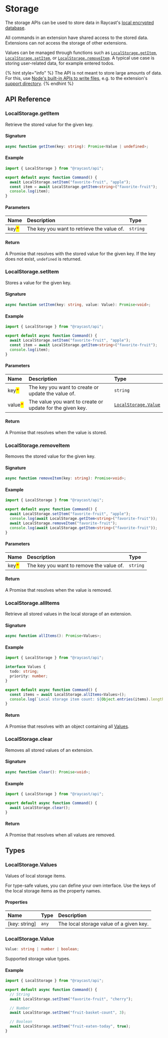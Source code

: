 # Storage

The storage APIs can be used to store data in Raycast's [local encrypted database](../information/security.md#data-storage).

All commands in an extension have shared access to the stored data. Extensions can _not_ access the storage of other extensions.

Values can be managed through functions such as [`LocalStorage.getItem`](storage.md#localstorage.getitem), [`LocalStorage.setItem`](storage.md#localstorage.setitem), or [`LocalStorage.removeItem`](storage.md#localstorage.removeitem). A typical use case is storing user-related data, for example entered todos.

{% hint style="info" %}
The API is not meant to store large amounts of data. For this, use [Node's built-in APIs to write files](https://nodejs.org/en/learn/manipulating-files/writing-files-with-nodejs), e.g. to the extension's [support directory](environment.md#environment).
{% endhint %}

## API Reference

### LocalStorage.getItem

Retrieve the stored value for the given key.

#### Signature

```typescript
async function getItem(key: string): Promise<Value | undefined>;
```

#### Example

```typescript
import { LocalStorage } from "@raycast/api";

export default async function Command() {
  await LocalStorage.setItem("favorite-fruit", "apple");
  const item = await LocalStorage.getItem<string>("favorite-fruit");
  console.log(item);
}
```

#### Parameters

| Name | Description | Type |
| :--- | :--- | :--- |
| key<mark style="color:red;">*</mark> | The key you want to retrieve the value of. | <code>string</code> |

#### Return

A Promise that resolves with the stored value for the given key. If the key does not exist, `undefined` is returned.

### LocalStorage.setItem

Stores a value for the given key.

#### Signature

```typescript
async function setItem(key: string, value: Value): Promise<void>;
```

#### Example

```typescript
import { LocalStorage } from "@raycast/api";

export default async function Command() {
  await LocalStorage.setItem("favorite-fruit", "apple");
  const item = await LocalStorage.getItem<string>("favorite-fruit");
  console.log(item);
}
```

#### Parameters

| Name | Description | Type |
| :--- | :--- | :--- |
| key<mark style="color:red;">*</mark> | The key you want to create or update the value of. | <code>string</code> |
| value<mark style="color:red;">*</mark> | The value you want to create or update for the given key. | <code>[LocalStorage.Value](storage.md#localstorage.value)</code> |

#### Return

A Promise that resolves when the value is stored.

### LocalStorage.removeItem

Removes the stored value for the given key.

#### Signature

```typescript
async function removeItem(key: string): Promise<void>;
```

#### Example

```typescript
import { LocalStorage } from "@raycast/api";

export default async function Command() {
  await LocalStorage.setItem("favorite-fruit", "apple");
  console.log(await LocalStorage.getItem<string>("favorite-fruit"));
  await LocalStorage.removeItem("favorite-fruit");
  console.log(await LocalStorage.getItem<string>("favorite-fruit"));
}
```

#### Parameters

| Name | Description | Type |
| :--- | :--- | :--- |
| key<mark style="color:red;">*</mark> | The key you want to remove the value of. | <code>string</code> |

#### Return

A Promise that resolves when the value is removed.

### LocalStorage.allItems

Retrieve all stored values in the local storage of an extension.

#### Signature

```typescript
async function allItems(): Promise<Values>;
```

#### Example

```typescript
import { LocalStorage } from "@raycast/api";

interface Values {
  todo: string;
  priority: number;
}

export default async function Command() {
  const items = await LocalStorage.allItems<Values>();
  console.log(`Local storage item count: ${Object.entries(items).length}`);
}
```

#### Return

A Promise that resolves with an object containing all [Values](#localstorage.values).

### LocalStorage.clear

Removes all stored values of an extension.

#### Signature

```typescript
async function clear(): Promise<void>;
```

#### Example

```typescript
import { LocalStorage } from "@raycast/api";

export default async function Command() {
  await LocalStorage.clear();
}
```

#### Return

A Promise that resolves when all values are removed.

## Types

### LocalStorage.Values

Values of local storage items.

For type-safe values, you can define your own interface. Use the keys of the local storage items as the property names.

#### Properties

| Name          | Type             | Description                             |
| :------------ | :--------------- | :-------------------------------------- |
| [key: string] | <code>any</code> | The local storage value of a given key. |

### LocalStorage.Value

```typescript
Value: string | number | boolean;
```

Supported storage value types.

#### Example

```typescript
import { LocalStorage } from "@raycast/api";

export default async function Command() {
  // String
  await LocalStorage.setItem("favorite-fruit", "cherry");

  // Number
  await LocalStorage.setItem("fruit-basket-count", 3);

  // Boolean
  await LocalStorage.setItem("fruit-eaten-today", true);
}
```
